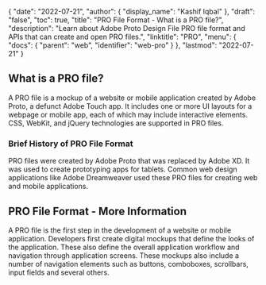 {
  "date": "2022-07-21",
  "author": {
    "display_name": "Kashif Iqbal"
  },
  "draft": "false",
  "toc": true,
  "title": "PRO File Format - What is a PRO file?",
  "description": "Learn about Adobe Proto Design File PRO file format and APIs that can create and open PRO files.",
  "linktitle": "PRO",
  "menu": {
    "docs": {
      "parent": "web",
      "identifier": "web-pro"
    }
  },
  "lastmod": "2022-07-21"
}

## What is a PRO file? ##

A PRO file is a mockup of a website or mobile application created by Adobe Proto, a defunct Adobe Touch app. It includes one or more UI layouts for a webpage or mobile app, each of which may include interactive elements. CSS, WebKit, and jQuery technologies are supported in PRO files.

### Brief History of PRO File Format

PRO files were created by Adobe Proto that was replaced by Adobe XD. It was used to create prototyping apps for tablets. Common web design applications like Adobe Dreamweaver used these PRO files for creating web and mobile applications.

## PRO File Format - More Information

A PRO file is the first step in the development of a website or mobile application. Developers first create digital mockups that define the looks of the application. These also define the overall application workflow and navigation through application screens. These mockups also include a number of navigation elements such as buttons, comboboxes, scrollbars, input fields and several others.
